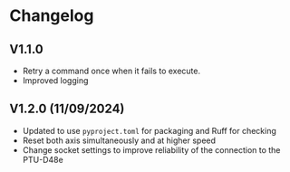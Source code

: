 # Changelog

## V1.1.0

- Retry a command once when it fails to execute.
- Improved logging

## V1.2.0 (11/09/2024)

- Updated to use `pyproject.toml` for packaging and Ruff for checking
- Reset both axis simultaneously and at higher speed
- Change socket settings to improve reliability of the connection to the PTU-D48e
